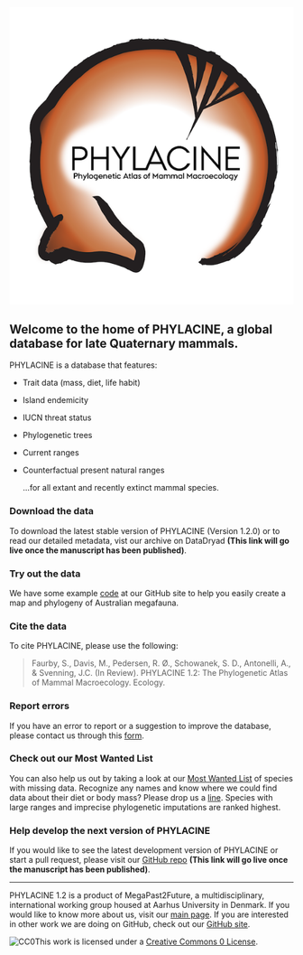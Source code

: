 ![PHYLACINE](PHYLACINE_logo.png)


## Welcome to the home of PHYLACINE, a global database for late Quaternary mammals.

PHYLACINE is a database that features:
- Trait data (mass, diet, life habit)
- Island endemicity
- IUCN threat status
- Phylogenetic trees
- Current ranges
- Counterfactual present natural ranges
  
  ...for all extant and recently extinct mammal species.


### Download the data
To download the latest stable version of PHYLACINE (Version 1.2.0) or to read our detailed metadata, vist our archive on DataDryad **(This link will go live once the manuscript has been published)**.


### Try out the data
We have some example [code](../README.md#vignette) at our GitHub site to help you easily create a map and phylogeny of Australian megafauna. 


### Cite the data
To cite PHYLACINE, please use the following:
>Faurby, S., Davis, M., Pedersen, R. Ø., Schowanek, S. D., Antonelli, A., & Svenning, J.C. (In Review). PHYLACINE 1.2: The Phylogenetic Atlas of Mammal Macroecology. Ecology.


### Report errors
If you have an error to report or a suggestion to improve the database, please contact us through this [form](https://docs.google.com/forms/d/e/1FAIpQLSeo0vEbt7IO6DV0FXLt8wzgXVXEcw2lYHzJeItbA_CiM-PjSw/viewform?usp=sf_link).


### Check out our Most Wanted List
You can also help us out by taking a look at our [Most Wanted List](Most_wanted_list.csv) of species with missing data. Recognize any names and know where we could find data about their diet or body mass? Please drop us a [line](https://docs.google.com/forms/d/e/1FAIpQLSeo0vEbt7IO6DV0FXLt8wzgXVXEcw2lYHzJeItbA_CiM-PjSw/viewform?usp=sf_link). Species with large ranges and imprecise phylogenetic imputations are ranked highest.


### Help develop the next version of PHYLACINE
If you would like to see the latest development version of PHYLACINE or start a pull request, please visit our [GitHub repo](https://github.com/MegaPast2Future/PHYLACINE_1.2) **(This link will go live once the manuscript has been published)**.

------


PHYLACINE 1.2 is a product of MegaPast2Future, a multidisciplinary, international working group housed at Aarhus University in Denmark. If you would like to know more about us, visit our [main page](http://projects.au.dk/mega/). If you are interested in other work we are doing on GitHub, check out our [GitHub site](https://megapast2future.github.io).

<img src="http://i.creativecommons.org/p/zero/1.0/88x31.png" style="border-style: none;" alt="CC0" />This work is licensed under a <a rel="license" href="http://creativecommons.org/publicdomain/zero/1.0/">Creative Commons 0 License</a>.
